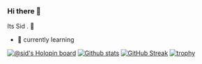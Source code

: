 ### Hi there 👋
Its Sid . 🙉<br>
- 🌱 currently learning

<!--- 💬 Ask me about Python,C/C++,Javascript,PostgreSQL and German 😊.
 
- 🔭 I’m currently working on .
- 👯 I’m looking to collaborate on anything
- 🤔 I’m looking for help with
- 📫 How to reach me: ...
- 😄 Pronouns: ...
- ⚡ Fun fact: 
-->
[![@sid's Holopin board](https://holopin.io/api/user/board?user=sid)](https://holopin.io/@sid)
[![Github stats](https://github-readme-stats.vercel.app/api?username=siddiqkaithodu)](/../..)
[![GitHub Streak](https://github-readme-streak-stats.herokuapp.com?user=siddiqkaithodu&theme=blux)](/../..)
[![trophy](https://github-profile-trophy.vercel.app/?username=siddiqkaithodu)](https://www.github.com/siddiqkaithodu)
